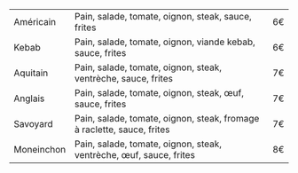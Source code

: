 |  |  |  |
--- | --- | ---
Américain | Pain, salade, tomate, oignon, steak, sauce, frites | 6€
Kebab | Pain, salade, tomate, oignon, viande kebab, sauce, frites | 6€
Aquitain | Pain, salade, tomate, oignon, steak, ventrèche, sauce, frites | 7€
Anglais | Pain, salade, tomate, oignon, steak, œuf, sauce, frites | 7€
Savoyard | Pain, salade, tomate, oignon, steak, fromage à raclette, sauce, frites | 7€
Moneinchon | Pain, salade, tomate, oignon, steak, ventrèche, œuf, sauce, frites | 8€
